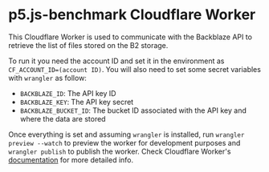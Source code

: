 # p5.js-benchmark Cloudflare Worker

This Cloudflare Worker is used to communicate with the Backblaze API to retrieve the list of files stored on the B2 storage.

To run it you need the account ID and set it in the environment as `CF_ACCOUNT_ID=(account ID)`. You will also need to set some secret variables with `wrangler` as follow:

- `BACKBLAZE_ID`: The API key ID
- `BACKBLAZE_KEY`: The API key secret
- `BACKBLAZE_BUCKET_ID`: The bucket ID associated with the API key and where the data are stored

Once everything is set and assuming `wrangler` is installed, run `wrangler preview --watch` to preview the worker for development purposes and `wrangler publish` to publish the worker. Check Cloudflare Worker's [documentation](https://developers.cloudflare.com/workers/) for more detailed info.